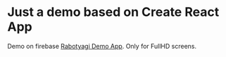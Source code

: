 # Just a demo based on Create React App

Demo on firebase [Rabotyagi Demo App](https://rabotyagi-demo.web.app).
Only for FullHD screens.